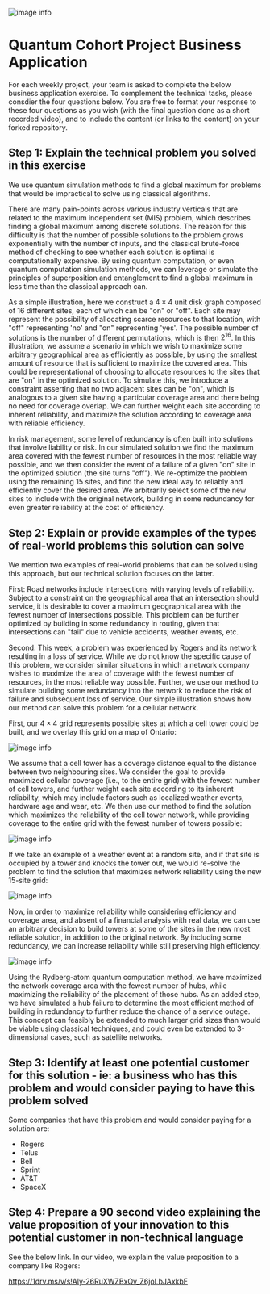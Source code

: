 ![image info](../CDL_logo.jpg)# Quantum Cohort Project Business ApplicationFor each weekly project, your team is asked to complete the below business application exercise.To complement the technical tasks, please consdier the four questions below.You are free to format your response to these four questions as you wish (with the final question done as a short recorded video), and to includethe content (or links to the content) on your forked repository.## Step 1: Explain the technical problem you solved in this exerciseWe use quantum simulation methods to find a global maximum for problems that would be impractical to solve using classical algorithms.There are many pain-points across various industry verticals that are related to the maximum independent set (MIS) problem, which describes finding a global maximum among discrete solutions. The reason for this difficulty is that the number of possible solutions to the problem grows exponentially with the number of inputs, and the classical brute-force method of checking to see whether each solution is optimal is computationally expensive. By using quantum computation, or even quantum computation simulation methods, we can leverage or simulate the principles of superposition and entanglement to find a global maximum in less time than the classical approach can.As a simple illustration, here we construct a $4\times4$ unit disk graph composed of 16 different sites, each of which can be "on" or "off". Each site may represent the possibility of allocating scarce resources to that location, with "off" representing 'no' and "on" representing 'yes'. The possible number of solutions is the number of different permutations, which is then $2^{16}$. In this illustration, we assume a scenario in which we wish to maximize some arbitrary geographical area as efficiently as possible, by using the smallest amount of resource that is sufficient to maximize the covered area. This could be representational of choosing to allocate resources to the sites that are "on" in the optimized solution. To simulate this, we introduce a constraint asserting that no two adjacent sites can be "on", which is analogous to a given site having a particular coverage area and there being no need for coverage overlap. We can further weight each site according to inherent reliability, and maximize the solution according to coverage area with reliable efficiency.In risk management, some level of redundancy is often built into solutions that involve liability or risk. In our simulated solution we find the maximum area covered with the fewest number of resources in the most reliable way possible, and we then consider the event of a failure of a given "on" site in the optimized solution (the site turns "off"). We re-optimize the problem using the remaining 15 sites, and find the new ideal way to reliably and efficiently cover the desired area. We arbitrarily select some of the new sites to include with the original network, building in some redundancy for even greater reliability at the cost of efficiency.## Step 2: Explain or provide examples of the types of real-world problems this solution can solveWe mention two examples of real-world problems that can be solved using this approach, but our technical solution focuses on the latter.First: Road networks include intersections with varying levels of reliability. Subject to a constraint on the geographical area that an intersection should service, it is desirable to cover a maximum geographical area with the fewest number of intersections possible. This problem can be further optimized by building in some redundancy in routing, given that intersections can "fail" due to vehicle accidents, weather events, etc.Second: This week, a problem was experienced by Rogers and its network resulting in a loss of service. While we do not know the specific cause of this problem, we consider similar situations in which a network company wishes to maximize the area of coverage with the fewest number of resources, in the most reliable way possible. Further, we use our method to simulate building some redundancy into the network to reduce the risk of failure and subsequent loss of service. Our simple illustration shows how our method can solve this problem for a cellular network.First, our $4\times4$ grid represents possible sites at which a cell tower could be built, and we overlay this grid on a map of Ontario:![image info](./Images/locations.png)We assume that a cell tower has a coverage distance equal to the distance between two neighbouring sites. We consider the goal to provide maximized cellular coverage (i.e., to the entire grid) with the fewest number of cell towers, and further weight each site according to its inherent reliability, which may include factors such as localized weather events, hardware age and wear, etc. We then use our method to find the solution which maximizes the reliability of the cell tower network, while providing coverage to the entire grid with the fewest number of towers possible:![image info](./Images/coverage1.png)If we take an example of a weather event at a random site, and if that site is occupied by a tower and knocks the tower out, we would re-solve the problem to find the solution that maximizes network reliability using the new 15-site grid:![image info](./Images/coverage2.png)Now, in order to maximize reliability while considering efficiency and coverage area, and absent of a financial analysis with real data, we can use an arbitrary decision to build towers at some of the sites in the new most reliable solution, in addition to the original network. By including some redundancy, we can increase reliability while still preserving high efficiency.![image info](./Images/coverage3.png)Using the Rydberg-atom quantum computation method, we have maximized the network coverage area with the fewest number of hubs, while maximizing the reliability of the placement of those hubs. As an added step, we have simulated a hub failure to determine the most efficient method of building in redundancy to further reduce the chance of a service outage. This concept can feasibly be extended to much larger grid sizes than would be viable using classical techniques, and could even be extended to 3-dimensional cases, such as satellite networks. ## Step 3: Identify at least one potential customer for this solution - ie: a business who has this problem and would consider paying to have this problem solvedSome companies that have this problem and would consider paying for a solution are:- Rogers- Telus- Bell- Sprint- AT&T- SpaceX## Step 4: Prepare a 90 second video explaining the value proposition of your innovation to this potential customer in non-technical languageSee the below link. In our video, we explain the value proposition to a company like Rogers:https://1drv.ms/v/s!Aly-26RuXWZBxQv_Z6joLbJAxkbF